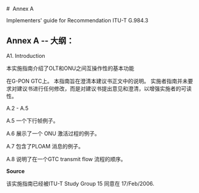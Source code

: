 #  Annex A 

Implementers' guide for Recommendation ITU-T G.984.3 

## Annex A -- 大纲：

A1. Introduction

本实施指南介绍了OLT和ONU之间互操作性的基本功能

在G-PON GTC上。 本指南旨在澄清本建议书正文中的说明。 实施者指南并未要求对建议书进行任何修改，而是对建议书提出意见和澄清，以增强实施者的可读性。

 

A.2 - A.5

A.5 一个下行帧例子。

 

A.6  展示了一个 ONU 激活过程的例子。

A.7  包含了PLOAM 消息的例子。

A.8  说明了在一个GTC transmit flow 流程的顺序。



**Source**

该实施指南已经被ITU-T Study Group 15 同意在 17/Feb/2006. 

